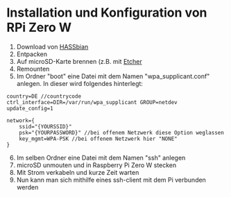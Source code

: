 # Installation und Konfiguration von RPi Zero W

1. Download von [HASSbian](https://github.com/home-assistant/pi-gen/releases/tag/v.1.3.2)
2. Entpacken
3. Auf microSD-Karte brennen (z.B. mit [Etcher](https://etcher.io/)
4. Remounten
5. Im Ordner "boot" eine Datei mit dem Namen "wpa_supplicant.conf" anlegen. In dieser wird folgendes hinterlegt:
```
country=DE //countrycode
ctrl_interface=DIR=/var/run/wpa_supplicant GROUP=netdev
update_config=1

network={
    ssid="{YOURSSID}"
    psk="{YOURPASSWORD}" //bei offenem Netzwerk diese Option weglassen
    key_mgmt=WPA-PSK //bei offenem Netzwerk hier "NONE"
}
```

6. Im selben Ordner eine Datei mit dem Namen "ssh" anlegen
7. microSD unmouten und in Raspberry Pi Zero W stecken
8. Mit Strom verkabeln und kurze Zeit warten
9. Nun kann man sich mithilfe eines ssh-client mit dem Pi verbunden werden
